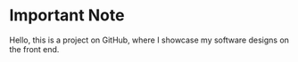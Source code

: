 # Important Note
Hello, this is a project on GitHub, where I showcase my software designs on the front end.
